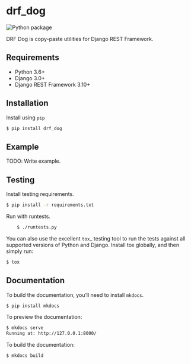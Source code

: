 # drf_dog

![Python package](https://github.com/coaxsoft/drf_dog/workflows/Python%20package/badge.svg)

DRF Dog is copy-paste utilities for Django REST Framework.

## Requirements

-  Python 3.6+
-  Django 3.0+
-  Django REST Framework 3.10+

## Installation

Install using ``pip``


```bash
$ pip install drf_dog
```

## Example

TODO: Write example.

## Testing

Install testing requirements.

```bash
$ pip install -r requirements.txt
```

Run with runtests.

```bash
    $ ./runtests.py
```

You can also use the excellent `tox`_ testing tool to run the tests
against all supported versions of Python and Django. Install tox
globally, and then simply run:

```bash
$ tox
```

## Documentation

To build the documentation, you’ll need to install ``mkdocs``.

```bash
$ pip install mkdocs
```

To preview the documentation:

```bash
$ mkdocs serve
Running at: http://127.0.0.1:8000/
```

To build the documentation:

```bash
$ mkdocs build
```
